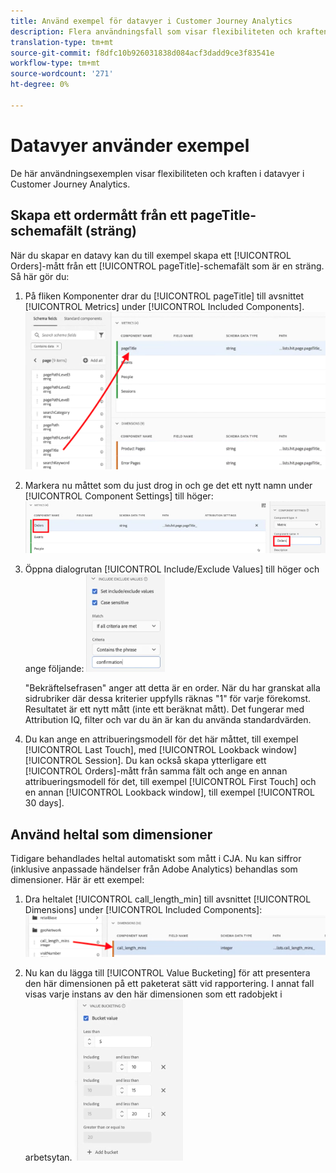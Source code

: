 ```yaml
---
title: Använd exempel för datavyer i Customer Journey Analytics
description: Flera användningsfall som visar flexibiliteten och kraften i datavyer i Customer Journey Analytics
translation-type: tm+mt
source-git-commit: f8dfc10b926031838d084acf3dadd9ce3f83541e
workflow-type: tm+mt
source-wordcount: '271'
ht-degree: 0%

---
```



# Datavyer använder exempel

De här användningsexemplen visar flexibiliteten och kraften i datavyer i Customer Journey Analytics.

## Skapa ett ordermått från ett pageTitle-schemafält (sträng)

När du skapar en datavy kan du till exempel skapa ett [!UICONTROL Orders]-mått från ett [!UICONTROL pageTitle]-schemafält som är en sträng. Så här gör du:

1. På fliken Komponenter drar du [!UICONTROL pageTitle] till avsnittet [!UICONTROL Metrics] under [!UICONTROL Included Components].
   ![](assets/use-case1a.png)
1. Markera nu måttet som du just drog in och ge det ett nytt namn under [!UICONTROL Component Settings] till höger:
   ![](assets/orders.png)
1. Öppna dialogrutan [!UICONTROL Include/Exclude Values] till höger och ange följande:
   ![](assets/orders2.png)

   &quot;Bekräftelsefrasen&quot; anger att detta är en order. När du har granskat alla sidrubriker där dessa kriterier uppfylls räknas &quot;1&quot; för varje förekomst. Resultatet är ett nytt mått (inte ett beräknat mått). Det fungerar med Attribution IQ, filter och var du än är kan du använda standardvärden.
1. Du kan ange en attribueringsmodell för det här måttet, till exempel [!UICONTROL Last Touch], med [!UICONTROL Lookback window] [!UICONTROL Session].
Du kan också skapa ytterligare ett [!UICONTROL Orders]-mått från samma fält och ange en annan attribueringsmodell för det, till exempel [!UICONTROL First Touch] och en annan [!UICONTROL Lookback window], till exempel [!UICONTROL 30 days].

## Använd heltal som dimensioner

Tidigare behandlades heltal automatiskt som mått i CJA. Nu kan siffror (inklusive anpassade händelser från Adobe Analytics) behandlas som dimensioner. Här är ett exempel:

1. Dra heltalet [!UICONTROL call_length_min] till avsnittet [!UICONTROL Dimensions] under [!UICONTROL Included Components]:
   ![](assets/integers.png)

1. Nu kan du lägga till [!UICONTROL Value Bucketing] för att presentera den här dimensionen på ett paketerat sätt vid rapportering. I annat fall visas varje instans av den här dimensionen som ett radobjekt i arbetsytan.
   ![](assets/bucketing.png)
